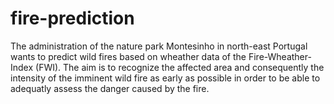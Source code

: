 # fire-prediction

The administration of the nature park Montesinho in north-east Portugal wants to predict wild fires based on wheather data of the Fire-Wheather-Index (FWI). The aim is to recognize the affected area and consequently the intensity of the imminent wild fire as early as possible in order to be able to adequatly assess the danger caused by the fire. 
